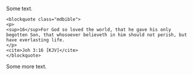 Some text.

~~~{=html}
<blockquote class="mdbible">
<p>
<sup>16</sup>For God so loved the world, that he gave his only begotten Son, that whosoever believeth in him should not perish, but have everlasting life.
</p>
<cite>Joh 3:16 [KJV]</cite>
</blockquote>
~~~

Some more text.
